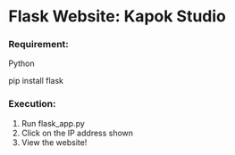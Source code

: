 # Flask Website: Kapok Studio

### Requirement:
Python

pip install flask

### Execution:
1. Run flask_app.py
2. Click on the IP address shown
3. View the website!

